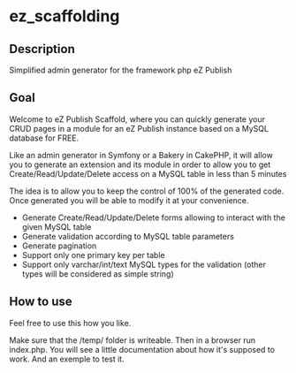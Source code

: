 ez_scaffolding
==============

Description
-------------
Simplified admin generator for the framework php eZ Publish

Goal 
-------------
Welcome to eZ Publish Scaffold, where you can quickly generate your CRUD pages in a module for an eZ Publish instance based on a MySQL database for FREE.

Like an admin generator in Symfony or a Bakery in CakePHP, it will allow you to generate an extension and its module in order to allow you to get Create/Read/Update/Delete access on a MySQL table in less than 5 minutes

The idea is to allow you to keep the control of 100% of the generated code. Once generated you will be able to modify it at your convenience.

+   Generate Create/Read/Update/Delete forms allowing to interact with the given MySQL table
+   Generate validation according to MySQL table parameters
+   Generate pagination
+   Support only one primary key per table
+   Support only varchar/int/text MySQL types for the validation (other types will be considered as simple string)

How to use
-------------
Feel free to use this how you like.

Make sure that the /temp/ folder is writeable.
Then in a browser run index.php. You will see a little documentation about how it's supposed to work. And an exemple to test it.
